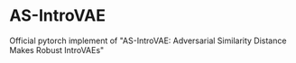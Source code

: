 # AS-IntroVAE
Official pytorch implement of "AS-IntroVAE: Adversarial Similarity Distance Makes Robust IntroVAEs"
